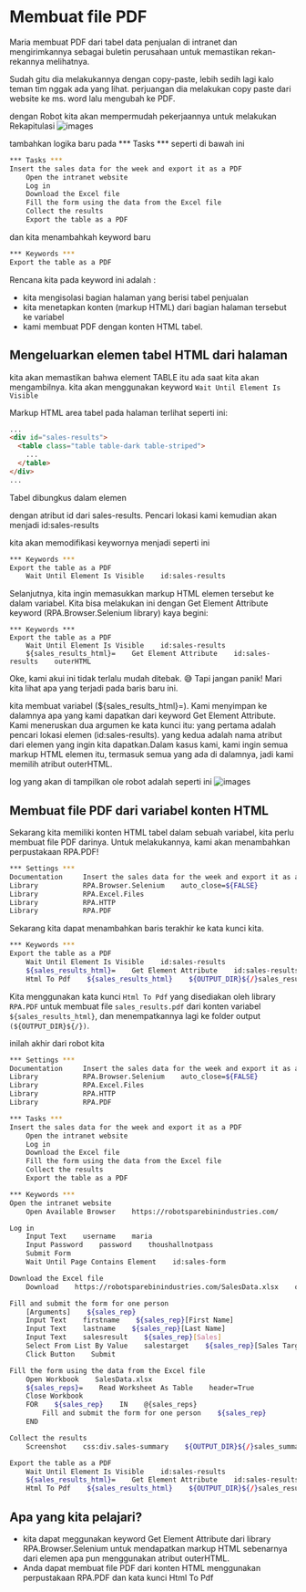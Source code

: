 # Membuat file PDF
Maria membuat PDF dari tabel data penjualan di intranet dan mengirimkannya sebagai buletin perusahaan untuk memastikan rekan-rekannya melihatnya. 

Sudah gitu dia melakukannya dengan copy-paste, lebih sedih lagi kalo teman tim nggak ada yang lihat. perjuangan dia melakukan copy paste dari website ke ms. word lalu mengubah ke PDF. 

dengan Robot kita akan mempermudah pekerjaannya untuk melakukan Rekapitulasi
![images](https://robocorp.com/docs/static/get-started/courses/shared-assets/beginners-course/html-table-to-pdf-file.png)

tambahkan logika baru pada *** Tasks *** seperti di bawah ini 
````bash
*** Tasks ***
Insert the sales data for the week and export it as a PDF
    Open the intranet website
    Log in
    Download the Excel file
    Fill the form using the data from the Excel file
    Collect the results
    Export the table as a PDF
````

dan kita menambahkah keyword baru 
````bash
*** Keywords ***
Export the table as a PDF
```````

Rencana kita pada keyword ini adalah :
- kita mengisolasi bagian halaman yang berisi tabel penjualan
- kita menetapkan konten (markup HTML) dari bagian halaman tersebut ke variabel
- kami membuat PDF dengan konten HTML tabel.

## Mengeluarkan elemen tabel HTML dari halaman
kita akan memastikan bahwa element TABLE itu ada saat kita akan mengambilnya. kita akan menggunakan keyword  ````Wait Until Element Is Visible ```` 

Markup HTML area tabel pada halaman terlihat seperti ini:
````html
...
<div id="sales-results">
  <table class="table table-dark table-striped">
    ...
  </table>
</div>
...
````

Tabel dibungkus dalam elemen <div> dengan atribut id dari sales-results. Pencari lokasi kami kemudian akan menjadi id:sales-results

kita akan memodifikasi keywornya menjadi seperti ini 
```bash
*** Keywords ***
Export the table as a PDF
    Wait Until Element Is Visible    id:sales-results
````

Selanjutnya, kita ingin memasukkan markup HTML elemen tersebut ke dalam variabel. Kita bisa melakukan ini dengan Get Element Attribute keyword (RPA.Browser.Selenium library) kaya begini:

````
*** Keywords ***
Export the table as a PDF
    Wait Until Element Is Visible    id:sales-results
    ${sales_results_html}=    Get Element Attribute    id:sales-results    outerHTML
````

Oke, kami akui ini tidak terlalu mudah ditebak. 😅 Tapi jangan panik! Mari kita lihat apa yang terjadi pada baris baru ini.
 
kita membuat variabel (${sales_results_html}=). Kami menyimpan ke dalamnya apa yang kami dapatkan dari keyword Get Element Attribute. Kami meneruskan dua argumen ke kata kunci itu: yang pertama adalah pencari lokasi elemen (id:sales-results). yang kedua adalah nama atribut dari elemen yang ingin kita dapatkan.Dalam kasus kami, kami ingin semua markup HTML elemen itu, termasuk semua yang ada di dalamnya, jadi kami memilih atribut outerHTML.

log yang akan di tampilkan ole robot adalah seperti ini
![images](https://robocorp.com/docs/static/get-started/courses/beginners-course/creating-pdf/log-html-table.png)


## Membuat file PDF dari variabel konten HTML
Sekarang kita memiliki konten HTML tabel dalam sebuah variabel, kita perlu membuat file PDF darinya. Untuk melakukannya, kami akan menambahkan perpustakaan RPA.PDF!
````bash
*** Settings ***
Documentation     Insert the sales data for the week and export it as a PDF.
Library           RPA.Browser.Selenium    auto_close=${FALSE}
Library           RPA.Excel.Files
Library           RPA.HTTP
Library           RPA.PDF
````

Sekarang kita dapat menambahkan baris terakhir ke kata kunci kita.

````bash
*** Keywords ***
Export the table as a PDF
    Wait Until Element Is Visible    id:sales-results
    ${sales_results_html}=    Get Element Attribute    id:sales-results    outerHTML
    Html To Pdf    ${sales_results_html}    ${OUTPUT_DIR}${/}sales_results.pdf
````

Kita menggunakan kata kunci ````Html To Pdf```` yang disediakan oleh library ````RPA.PDF```` untuk membuat file ````sales_results.pdf```` dari konten variabel ````${sales_results_html}````, dan menempatkannya lagi ke folder output ````(${OUTPUT_DIR}${/})````.

inilah akhir dari robot kita
````bash
*** Settings ***
Documentation     Insert the sales data for the week and export it as a PDF.
Library           RPA.Browser.Selenium    auto_close=${FALSE}
Library           RPA.Excel.Files
Library           RPA.HTTP
Library           RPA.PDF

*** Tasks ***
Insert the sales data for the week and export it as a PDF
    Open the intranet website
    Log in
    Download the Excel file
    Fill the form using the data from the Excel file
    Collect the results
    Export the table as a PDF

*** Keywords ***
Open the intranet website
    Open Available Browser    https://robotsparebinindustries.com/

Log in
    Input Text    username    maria
    Input Password    password    thoushallnotpass
    Submit Form
    Wait Until Page Contains Element    id:sales-form

Download the Excel file
    Download    https://robotsparebinindustries.com/SalesData.xlsx    overwrite=True

Fill and submit the form for one person
    [Arguments]    ${sales_rep}
    Input Text    firstname    ${sales_rep}[First Name]
    Input Text    lastname    ${sales_rep}[Last Name]
    Input Text    salesresult    ${sales_rep}[Sales]
    Select From List By Value    salestarget    ${sales_rep}[Sales Target]
    Click Button    Submit

Fill the form using the data from the Excel file
    Open Workbook    SalesData.xlsx
    ${sales_reps}=    Read Worksheet As Table    header=True
    Close Workbook
    FOR    ${sales_rep}    IN    @{sales_reps}
        Fill and submit the form for one person    ${sales_rep}
    END

Collect the results
    Screenshot    css:div.sales-summary    ${OUTPUT_DIR}${/}sales_summary.png

Export the table as a PDF
    Wait Until Element Is Visible    id:sales-results
    ${sales_results_html}=    Get Element Attribute    id:sales-results    outerHTML
    Html To Pdf    ${sales_results_html}    ${OUTPUT_DIR}${/}sales_results.pdf
````


## Apa yang kita pelajari?
- kita dapat meggunakan keyword  Get Element Attribute  dari library  RPA.Browser.Selenium untuk mendapatkan markup HTML sebenarnya dari elemen apa pun menggunakan atribut outerHTML. 
- Anda dapat membuat file PDF dari konten HTML menggunakan perpustakaan RPA.PDF dan kata kunci Html To Pdf
